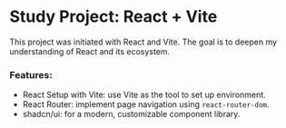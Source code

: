# Study Project: React + Vite

This project was initiated with React and Vite. The goal is to deepen my understanding of React and its ecosystem.

### Features:

- React Setup with Vite: use Vite as the tool to set up environment.
- React Router: implement page navigation using `react-router-dom`.
- shadcn/ui: for a modern, customizable component library.
